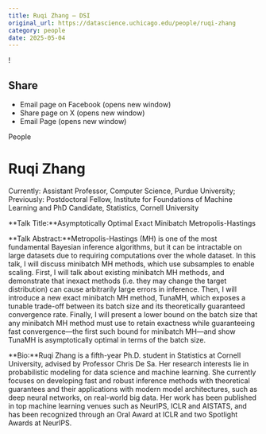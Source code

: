 ```yaml
---
title: Ruqi Zhang – DSI
original_url: https://datascience.uchicago.edu/people/ruqi-zhang
category: people
date: 2025-05-04
---
```


<!-- Table-like structure detected -->

!

## Share

* Email page on Facebook (opens new window)
* Share page on X (opens new window)
* Email Page (opens new window)

<!-- Table-like structure detected -->

People

# Ruqi Zhang

Currently: Assistant Professor, Computer Science, Purdue University; Previously: Postdoctoral Fellow, Institute for Foundations of Machine Learning and PhD Candidate, Statistics, Cornell University

**Talk Title:**Asymptotically Optimal Exact Minibatch Metropolis-Hastings

**Talk Abstract:**Metropolis-Hastings (MH) is one of the most fundamental Bayesian inference algorithms, but it can be intractable on large datasets due to requiring computations over the whole dataset. In this talk, I will discuss minibatch MH methods, which use subsamples to enable scaling. First, I will talk about existing minibatch MH methods, and demonstrate that inexact methods (i.e. they may change the target distribution) can cause arbitrarily large errors in inference. Then, I will introduce a new exact minibatch MH method, TunaMH, which exposes a tunable trade-off between its batch size and its theoretically guaranteed convergence rate. Finally, I will present a lower bound on the batch size that any minibatch MH method must use to retain exactness while guaranteeing fast convergence—the first such bound for minibatch MH—and show TunaMH is asymptotically optimal in terms of the batch size.

**Bio:**Ruqi Zhang is a fifth-year Ph.D. student in Statistics at Cornell University, advised by Professor Chris De Sa. Her research interests lie in probabilistic modeling for data science and machine learning. She currently focuses on developing fast and robust inference methods with theoretical guarantees and their applications with modern model architectures, such as deep neural networks, on real-world big data. Her work has been published in top machine learning venues such as NeurIPS, ICLR and AISTATS, and has been recognized through an Oral Award at ICLR and two Spotlight Awards at NeurIPS.
